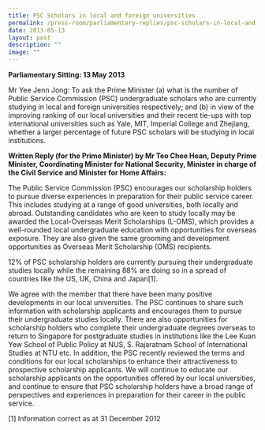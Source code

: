 ```yaml
---
title: PSC Scholars in local and foreign universities
permalink: /press-room/parliamentary-replies/psc-scholars-in-local-and-foreign-universities/
date: 2013-05-13
layout: post
description: ""
image: ""
---
```


**Parliamentary Sitting: 13 May 2013**

Mr Yee Jenn Jong: To ask the Prime Minister (a) what is the number of Public Service Commission (PSC) undergraduate scholars who are currently studying in local and foreign universities respectively; and (b) in view of the improving ranking of our local universities and their recent tie-ups with top international universities such as Yale, MIT, Imperial College and Zhejiang, whether a larger percentage of future PSC scholars will be studying in local institutions. 

**Written Reply (for the Prime Minister) by Mr Teo Chee Hean, Deputy Prime Minister, Coordinating Minister for National Security, Minister in charge of the Civil Service and Minister for Home Affairs:**

The Public Service Commission (PSC) encourages our scholarship holders to pursue diverse experiences in preparation for their public service career. This includes studying at a range of good universities, both locally and abroad. Outstanding candidates who are keen to study locally may be awarded the Local-Overseas Merit Scholarships (L-OMS), which provides a well-rounded local undergraduate education with opportunities for overseas exposure. They are also given the same grooming and development opportunities as Overseas Merit Scholarship (OMS) recipients.   
  
12% of PSC scholarship holders are currently pursuing their undergraduate studies locally while the remaining 88% are doing so in a spread of countries like the US, UK, China and Japan\[1\].  
  
We agree with the member that there have been many positive developments in our local universities. The PSC continues to share such information with scholarship applicants and encourages them to pursue their undergraduate studies locally. There are also opportunities for scholarship holders who complete their undergraduate degrees overseas to return to Singapore for postgraduate studies in institutions like the Lee Kuan Yew School of Public Policy at NUS, S. Rajaratnam School of International Studies at NTU etc. In addition, the PSC recently reviewed the terms and conditions for our local scholarships to enhance their attractiveness to prospective scholarship applicants. We will continue to educate our scholarship applicants on the opportunities offered by our local universities, and continue to ensure that PSC scholarship holders have a broad range of perspectives and experiences in preparation for their career in the public service.  
  
\[1\] Information correct as at 31 December 2012